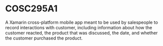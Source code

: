 # COSC295A1
A Xamarin cross-platform mobile app meant to be used by salespeople to record interactions with customer, including information about how the customer reacted, the product that was discussed, the date, and whether the customer purchased the product.
